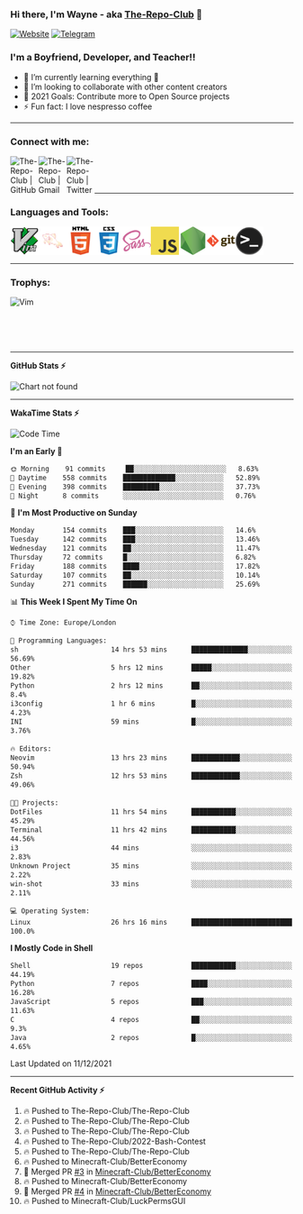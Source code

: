 ### Hi there, I'm Wayne - aka [The-Repo-Club][website] 👋

[![Website](https://img.shields.io/website?label=github.com/The-Repo-Club/&color=orange&style=flat-square&url=https://github.com/The-Repo-Club/)][website]
[![Telegram](https://img.shields.io/badge/Chat%20on-Telegram-orange.svg?color=orange&logo=telegram&style=flat-square)][telegram]

### I'm a Boyfriend, Developer, and Teacher!!

- 🌱 I’m currently learning everything 🤣
- 👯 I’m looking to collaborate with other content creators
- 🥅 2021 Goals: Contribute more to Open Source projects
- ⚡ Fun fact: I love nespresso coffee

---
### Connect with me:

[<img align="left" alt="The-Repo-Club | GitHub" width="50px" src="https://img.icons8.com/nolan/64/github.png" />][website]
[<img align="left" alt="The-Repo-Club | Gmail" width="50px" src="https://img.icons8.com/nolan/64/gmail.png" />][email]
[<img align="left" alt="The-Repo-Club | Twitter" width="50px" src="https://img.icons8.com/nolan/64/telegram-app.png" />][telegram]

[website]: https://github.com/The-Repo-Club/
[email]: mailto:wayne6324@gmail.com
[telegram]: https://t.me/TheRepoClub

<br />
<br />
<br />

---
### Languages and Tools:

<img align="left" alt="Vim" width="50px" src="https://raw.githubusercontent.com/github/explore/80688e429a7d4ef2fca1e82350fe8e3517d3494d/topics/vim/vim.png" />
<img align="left" alt="Fish" width="50px" src="https://raw.githubusercontent.com/github/explore/80688e429a7d4ef2fca1e82350fe8e3517d3494d/topics/fish/fish.png" />
<img align="left" alt="HTML5" width="50px" src="https://raw.githubusercontent.com/github/explore/80688e429a7d4ef2fca1e82350fe8e3517d3494d/topics/html/html.png" />
<img align="left" alt="CSS3" width="50px" src="https://raw.githubusercontent.com/github/explore/80688e429a7d4ef2fca1e82350fe8e3517d3494d/topics/css/css.png" />
<img align="left" alt="Sass" width="50px" src="https://raw.githubusercontent.com/github/explore/80688e429a7d4ef2fca1e82350fe8e3517d3494d/topics/sass/sass.png" />
<img align="left" alt="JavaScript" width="50px" src="https://raw.githubusercontent.com/github/explore/80688e429a7d4ef2fca1e82350fe8e3517d3494d/topics/javascript/javascript.png" />
<img align="left" alt="Node.js" width="50px" src="https://raw.githubusercontent.com/github/explore/80688e429a7d4ef2fca1e82350fe8e3517d3494d/topics/nodejs/nodejs.png" />
<img align="left" alt="Git" width="50px" src="https://raw.githubusercontent.com/github/explore/80688e429a7d4ef2fca1e82350fe8e3517d3494d/topics/git/git.png" />
<img align="left" alt="Terminal" width="50px" src="https://raw.githubusercontent.com/github/explore/80688e429a7d4ef2fca1e82350fe8e3517d3494d/topics/terminal/terminal.png" />

<br />
<br />
<br />

---
### Trophys:

<img align="left" alt="Vim" width="1200px" src="https://github-profile-trophy.vercel.app/?username=The-Repo-Club&theme=dracula&margin-w=8&margin-h=8&column=8" />

---

<br />
<br />
<br />
<br />

---
**GitHub Stats ⚡**

![Chart not found](https://github-readme-stats.vercel.app/api?username=The-Repo-Club&theme=tokyonight&show_icons=true&count_private=true&hide_border=true&include_all_commits=true&custom_title=The-Repo-Club%27s+GitHub+Stats)


---
**WakaTime Stats ⚡**

<!--START_SECTION:waka-->
![Code Time](http://img.shields.io/badge/Code%20Time-285%20hrs%2057%20mins-blue)

**I'm an Early 🐤** 

```text
🌞 Morning    91 commits     ██░░░░░░░░░░░░░░░░░░░░░░░   8.63% 
🌆 Daytime    558 commits    █████████████░░░░░░░░░░░░   52.89% 
🌃 Evening    398 commits    █████████░░░░░░░░░░░░░░░░   37.73% 
🌙 Night      8 commits      ░░░░░░░░░░░░░░░░░░░░░░░░░   0.76%

```
📅 **I'm Most Productive on Sunday** 

```text
Monday       154 commits    ███░░░░░░░░░░░░░░░░░░░░░░   14.6% 
Tuesday      142 commits    ███░░░░░░░░░░░░░░░░░░░░░░   13.46% 
Wednesday    121 commits    ██░░░░░░░░░░░░░░░░░░░░░░░   11.47% 
Thursday     72 commits     █░░░░░░░░░░░░░░░░░░░░░░░░   6.82% 
Friday       188 commits    ████░░░░░░░░░░░░░░░░░░░░░   17.82% 
Saturday     107 commits    ██░░░░░░░░░░░░░░░░░░░░░░░   10.14% 
Sunday       271 commits    ██████░░░░░░░░░░░░░░░░░░░   25.69%

```


📊 **This Week I Spent My Time On** 

```text
⌚︎ Time Zone: Europe/London

💬 Programming Languages: 
sh                       14 hrs 53 mins      ██████████████░░░░░░░░░░░   56.69% 
Other                    5 hrs 12 mins       █████░░░░░░░░░░░░░░░░░░░░   19.82% 
Python                   2 hrs 12 mins       ██░░░░░░░░░░░░░░░░░░░░░░░   8.4% 
i3config                 1 hr 6 mins         █░░░░░░░░░░░░░░░░░░░░░░░░   4.23% 
INI                      59 mins             █░░░░░░░░░░░░░░░░░░░░░░░░   3.76%

🔥 Editors: 
Neovim                   13 hrs 23 mins      ████████████░░░░░░░░░░░░░   50.94% 
Zsh                      12 hrs 53 mins      ████████████░░░░░░░░░░░░░   49.06%

🐱‍💻 Projects: 
DotFiles                 11 hrs 54 mins      ███████████░░░░░░░░░░░░░░   45.29% 
Terminal                 11 hrs 42 mins      ███████████░░░░░░░░░░░░░░   44.56% 
i3                       44 mins             ░░░░░░░░░░░░░░░░░░░░░░░░░   2.83% 
Unknown Project          35 mins             ░░░░░░░░░░░░░░░░░░░░░░░░░   2.22% 
win-shot                 33 mins             ░░░░░░░░░░░░░░░░░░░░░░░░░   2.11%

💻 Operating System: 
Linux                    26 hrs 16 mins      █████████████████████████   100.0%

```

**I Mostly Code in Shell** 

```text
Shell                    19 repos            ███████████░░░░░░░░░░░░░░   44.19% 
Python                   7 repos             ████░░░░░░░░░░░░░░░░░░░░░   16.28% 
JavaScript               5 repos             ███░░░░░░░░░░░░░░░░░░░░░░   11.63% 
C                        4 repos             ██░░░░░░░░░░░░░░░░░░░░░░░   9.3% 
Java                     2 repos             █░░░░░░░░░░░░░░░░░░░░░░░░   4.65%

```



 Last Updated on 11/12/2021
<!--END_SECTION:waka-->

---

**Recent GitHub Activity :zap:**

<!--START_SECTION:activity-->
1. 🔥 Pushed to The-Repo-Club/The-Repo-Club
2. 🔥 Pushed to The-Repo-Club/The-Repo-Club
3. 🔥 Pushed to The-Repo-Club/The-Repo-Club
4. 🔥 Pushed to The-Repo-Club/2022-Bash-Contest
5. 🔥 Pushed to The-Repo-Club/The-Repo-Club
6. 🔥 Pushed to Minecraft-Club/BetterEconomy
7. 🎉 Merged PR [#3](https://github.com/Minecraft-Club/BetterEconomy/pull/3) in [Minecraft-Club/BetterEconomy](https://github.com/Minecraft-Club/BetterEconomy)
8. 🔥 Pushed to Minecraft-Club/BetterEconomy
9. 🎉 Merged PR [#4](https://github.com/Minecraft-Club/BetterEconomy/pull/4) in [Minecraft-Club/BetterEconomy](https://github.com/Minecraft-Club/BetterEconomy)
10. 🔥 Pushed to Minecraft-Club/LuckPermsGUI
<!--END_SECTION:activity-->